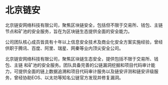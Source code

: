 # 北京链安

北京链安网络科技有限公司，聚焦区块链安全，包括但不限于交易所、钱包、主链节点和矿池的安全服务，旨在为区块链生态提供全面的安全能力。

公司团队核心成员皆具有十年以上信息安全技术及商业化安全方案实施经验，曾经供职于腾讯、百度、阿里、瑞星、网秦等业内顶尖安全公司。

北京链安网络科技有限公司，聚焦区块链生态安全，提供包括不限于交易所、钱包、主链 和矿池的安全服务。团队具备完善的公链漏洞挖掘和项目代码审计能力，可提供全面的链上数据追溯和项目代码审计服务以及链安评测和链安评级服务，曾经协助EOS、以太坊等知名公链官方发现并修复漏洞。
